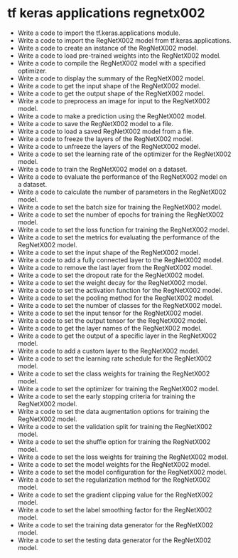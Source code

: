 # tf keras applications regnetx002

- Write a code to import the tf.keras.applications module.
- Write a code to import the RegNetX002 model from tf.keras.applications.
- Write a code to create an instance of the RegNetX002 model.
- Write a code to load pre-trained weights into the RegNetX002 model.
- Write a code to compile the RegNetX002 model with a specified optimizer.
- Write a code to display the summary of the RegNetX002 model.
- Write a code to get the input shape of the RegNetX002 model.
- Write a code to get the output shape of the RegNetX002 model.
- Write a code to preprocess an image for input to the RegNetX002 model.
- Write a code to make a prediction using the RegNetX002 model.
- Write a code to save the RegNetX002 model to a file.
- Write a code to load a saved RegNetX002 model from a file.
- Write a code to freeze the layers of the RegNetX002 model.
- Write a code to unfreeze the layers of the RegNetX002 model.
- Write a code to set the learning rate of the optimizer for the RegNetX002 model.
- Write a code to train the RegNetX002 model on a dataset.
- Write a code to evaluate the performance of the RegNetX002 model on a dataset.
- Write a code to calculate the number of parameters in the RegNetX002 model.
- Write a code to set the batch size for training the RegNetX002 model.
- Write a code to set the number of epochs for training the RegNetX002 model.
- Write a code to set the loss function for training the RegNetX002 model.
- Write a code to set the metrics for evaluating the performance of the RegNetX002 model.
- Write a code to set the input shape of the RegNetX002 model.
- Write a code to add a fully connected layer to the RegNetX002 model.
- Write a code to remove the last layer from the RegNetX002 model.
- Write a code to set the dropout rate for the RegNetX002 model.
- Write a code to set the weight decay for the RegNetX002 model.
- Write a code to set the activation function for the RegNetX002 model.
- Write a code to set the pooling method for the RegNetX002 model.
- Write a code to set the number of classes for the RegNetX002 model.
- Write a code to set the input tensor for the RegNetX002 model.
- Write a code to set the output tensor for the RegNetX002 model.
- Write a code to get the layer names of the RegNetX002 model.
- Write a code to get the output of a specific layer in the RegNetX002 model.
- Write a code to add a custom layer to the RegNetX002 model.
- Write a code to set the learning rate schedule for the RegNetX002 model.
- Write a code to set the class weights for training the RegNetX002 model.
- Write a code to set the optimizer for training the RegNetX002 model.
- Write a code to set the early stopping criteria for training the RegNetX002 model.
- Write a code to set the data augmentation options for training the RegNetX002 model.
- Write a code to set the validation split for training the RegNetX002 model.
- Write a code to set the shuffle option for training the RegNetX002 model.
- Write a code to set the loss weights for training the RegNetX002 model.
- Write a code to set the model weights for the RegNetX002 model.
- Write a code to set the model configuration for the RegNetX002 model.
- Write a code to set the regularization method for the RegNetX002 model.
- Write a code to set the gradient clipping value for the RegNetX002 model.
- Write a code to set the label smoothing factor for the RegNetX002 model.
- Write a code to set the training data generator for the RegNetX002 model.
- Write a code to set the testing data generator for the RegNetX002 model.